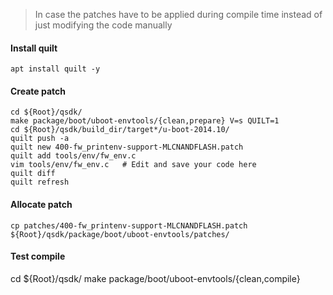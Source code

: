 > In case the patches have to be applied during compile time instead of just modifying the code manually

#### Install quilt
```
apt install quilt -y
```

#### Create patch
```
cd ${Root}/qsdk/
make package/boot/uboot-envtools/{clean,prepare} V=s QUILT=1
cd ${Root}/qsdk/build_dir/target*/u-boot-2014.10/
quilt push -a
quilt new 400-fw_printenv-support-MLCNANDFLASH.patch
quilt add tools/env/fw_env.c
vim tools/env/fw_env.c   # Edit and save your code here
quilt diff
quilt refresh
```

#### Allocate patch
```
cp patches/400-fw_printenv-support-MLCNANDFLASH.patch ${Root}/qsdk/package/boot/uboot-envtools/patches/
```

#### Test compile
cd ${Root}/qsdk/
make package/boot/uboot-envtools/{clean,compile}
